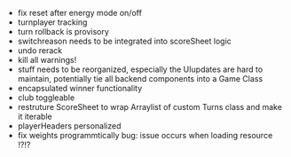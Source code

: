 - fix reset after energy mode on/off
- turnplayer tracking
- turn rollback is provisory
- switchreason needs to be integrated into scoreSheet logic
- undo rerack
- kill all warnings!
- stuff needs to be reorganized, especially the UIupdates are hard to maintain, potentially tie all backend components into a Game Class
- encapsulated winner functionality
- club toggleable
- restruture ScoreSheet to wrap Arraylist of custom Turns class and make it iterable
- playerHeaders personalized
- fix weights programmtically bug: issue occurs when loading resource !?!?